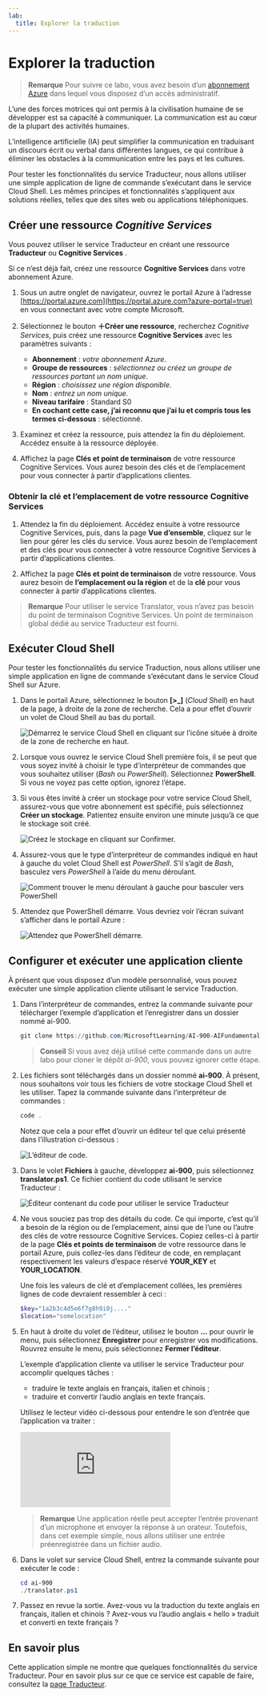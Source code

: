 ```yaml
---
lab:
  title: Explorer la traduction
---
```


# <a name="explore-translation"></a>Explorer la traduction

> **Remarque** Pour suivre ce labo, vous avez besoin d’un [abonnement Azure](https://azure.microsoft.com/free?azure-portal=true) dans lequel vous disposez d’un accès administratif.

L’une des forces motrices qui ont permis à la civilisation humaine de se développer est sa capacité à communiquer. La communication est au cœur de la plupart des activités humaines.

L’intelligence artificielle (IA) peut simplifier la communication en traduisant un discours écrit ou verbal dans différentes langues, ce qui contribue à éliminer les obstacles à la communication entre les pays et les cultures.

Pour tester les fonctionnalités du service Traducteur, nous allons utiliser une simple application de ligne de commande s’exécutant dans le service Cloud Shell. Les mêmes principes et fonctionnalités s’appliquent aux solutions réelles, telles que des sites web ou applications téléphoniques.

## <a name="create-a-cognitive-services-resource"></a>Créer une ressource *Cognitive Services*

Vous pouvez utiliser le service Traducteur en créant une ressource **Traducteur** ou **Cognitive Services** .

Si ce n’est déjà fait, créez une ressource **Cognitive Services** dans votre abonnement Azure.

1. Sous un autre onglet de navigateur, ouvrez le portail Azure à l’adresse [https://portal.azure.com](https://portal.azure.com?azure-portal=true) en vous connectant avec votre compte Microsoft.

1. Sélectionnez le bouton **&#65291;Créer une ressource**, recherchez *Cognitive Services*, puis créez une ressource **Cognitive Services** avec les paramètres suivants :
    - **Abonnement** : *votre abonnement Azure*.
    - **Groupe de ressources** : *sélectionnez ou créez un groupe de ressources portant un nom unique*.
    - **Région** : *choisissez une région disponible*.
    - **Nom** : *entrez un nom unique.*
    - **Niveau tarifaire** : Standard S0
    - **En cochant cette case, j’ai reconnu que j’ai lu et compris tous les termes ci-dessous** : sélectionné.

1. Examinez et créez la ressource, puis attendez la fin du déploiement. Accédez ensuite à la ressource déployée.

1. Affichez la page **Clés et point de terminaison** de votre ressource Cognitive Services. Vous aurez besoin des clés et de l’emplacement pour vous connecter à partir d’applications clientes.

### <a name="get-the-key-and-location-for-your-cognitive-services-resource"></a>Obtenir la clé et l’emplacement de votre ressource Cognitive Services

1. Attendez la fin du déploiement. Accédez ensuite à votre ressource Cognitive Services, puis, dans la page **Vue d’ensemble**, cliquez sur le lien pour gérer les clés du service. Vous aurez besoin de l’emplacement et des clés pour vous connecter à votre ressource Cognitive Services à partir d’applications clientes.

1. Affichez la page **Clés et point de terminaison** de votre ressource. Vous aurez besoin de **l’emplacement ou la région** et de la **clé** pour vous connecter à partir d’applications clientes.

> **Remarque** Pour utiliser le service Translator, vous n’avez pas besoin du point de terminaison Cognitive Services. Un point de terminaison global dédié au service Traducteur est fourni. 

## <a name="run-cloud-shell"></a>Exécuter Cloud Shell

Pour tester les fonctionnalités du service Traduction, nous allons utiliser une simple application en ligne de commande s’exécutant dans le service Cloud Shell sur Azure. 

1. Dans le portail Azure, sélectionnez le bouton **[>_]** (*Cloud Shell*) en haut de la page, à droite de la zone de recherche. Cela a pour effet d’ouvrir un volet de Cloud Shell au bas du portail.

    ![Démarrez le service Cloud Shell en cliquant sur l’icône située à droite de la zone de recherche en haut.](media/translate-text-and-speech/powershell-portal-guide-1.png)

1. Lorsque vous ouvrez le service Cloud Shell première fois, il se peut que vous soyez invité à choisir le type d’interpréteur de commandes que vous souhaitez utiliser (*Bash* ou *PowerShell*). Sélectionnez **PowerShell**. Si vous ne voyez pas cette option, ignorez l’étape.  

1. Si vous êtes invité à créer un stockage pour votre service Cloud Shell, assurez-vous que votre abonnement est spécifié, puis sélectionnez **Créer un stockage**. Patientez ensuite environ une minute jusqu’à ce que le stockage soit créé.

    ![Créez le stockage en cliquant sur Confirmer.](media/translate-text-and-speech/powershell-portal-guide-2.png)

1. Assurez-vous que le type d’interpréteur de commandes indiqué en haut à gauche du volet Cloud Shell est *PowerShell*. S’il s’agit de *Bash*, basculez vers *PowerShell* à l’aide du menu déroulant. 

    ![Comment trouver le menu déroulant à gauche pour basculer vers PowerShell](media/translate-text-and-speech/powershell-portal-guide-3.png) 

1. Attendez que PowerShell démarre. Vous devriez voir l’écran suivant s’afficher dans le portail Azure :  

    ![Attendez que PowerShell démarre.](media/translate-text-and-speech/powershell-prompt.png)

## <a name="configure-and-run-a-client-application"></a>Configurer et exécuter une application cliente

À présent que vous disposez d’un modèle personnalisé, vous pouvez exécuter une simple application cliente utilisant le service Traduction.

1. Dans l’interpréteur de commandes, entrez la commande suivante pour télécharger l’exemple d’application et l’enregistrer dans un dossier nommé ai-900.

    ```PowerShell
    git clone https://github.com/MicrosoftLearning/AI-900-AIFundamentals ai-900
    ```

    >**Conseil** Si vous avez déjà utilisé cette commande dans un autre labo pour cloner le dépôt *ai-900*, vous pouvez ignorer cette étape.

1. Les fichiers sont téléchargés dans un dossier nommé **ai-900**. À présent, nous souhaitons voir tous les fichiers de votre stockage Cloud Shell et les utiliser. Tapez la commande suivante dans l’interpréteur de commandes : 

     ```PowerShell
    code .
    ```

    Notez que cela a pour effet d’ouvrir un éditeur tel que celui présenté dans l’illustration ci-dessous : 

    ![L’éditeur de code.](media/translate-text-and-speech/powershell-portal-guide-4.png)

1. Dans le volet **Fichiers** à gauche, développez **ai-900**, puis sélectionnez **translator.ps1**. Ce fichier contient du code utilisant le service Traducteur :

    ![Éditeur contenant du code pour utiliser le service Traducteur](media/translate-text-and-speech/translate-code.png)

1. Ne vous souciez pas trop des détails du code. Ce qui importe, c’est qu’il a besoin de la région ou de l’emplacement, ainsi que de l’une ou l’autre des clés de votre ressource Cognitive Services. Copiez celles-ci à partir de la page **Clés et points de terminaison** de votre ressource dans le portail Azure, puis collez-les dans l’éditeur de code, en remplaçant respectivement les valeurs d’espace réservé **YOUR_KEY** et **YOUR_LOCATION**.

    Une fois les valeurs de clé et d’emplacement collées, les premières lignes de code devraient ressembler à ceci :

    ```PowerShell
    $key="1a2b3c4d5e6f7g8h9i0j...."
    $location="somelocation"
    ```

1. En haut à droite du volet de l’éditeur, utilisez le bouton **...** pour ouvrir le menu, puis sélectionnez **Enregistrer** pour enregistrer vos modifications. Rouvrez ensuite le menu, puis sélectionnez **Fermer l’éditeur**.

    L’exemple d’application cliente va utiliser le service Traducteur pour accomplir quelques tâches :
    - traduire le texte anglais en français, italien et chinois ;
    - traduire et convertir l’audio anglais en texte français.

    Utilisez le lecteur vidéo ci-dessous pour entendre le son d’entrée que l’application va traiter :

    <div class="embeddedvideo"><iframe src="https://www.microsoft.com/videoplayer/embed/RWORN0" frameborder="0" allowfullscreen="true" data-linktype="external"></iframe></div>


    > **Remarque** Une application réelle peut accepter l’entrée provenant d’un microphone et envoyer la réponse à un orateur. Toutefois, dans cet exemple simple, nous allons utiliser une entrée préenregistrée dans un fichier audio.

1. Dans le volet sur service Cloud Shell, entrez la commande suivante pour exécuter le code :

    ```PowerShell
    cd ai-900
    ./translator.ps1
    ```

1. Passez en revue la sortie. Avez-vous vu la traduction du texte anglais en français, italien et chinois ?  Avez-vous vu l’audio anglais « hello » traduit et converti en texte français ?

## <a name="learn-more"></a>En savoir plus

Cette application simple ne montre que quelques fonctionnalités du service Traducteur. Pour en savoir plus sur ce que ce service est capable de faire, consultez la [page Traducteur](https://docs.microsoft.com/azure/cognitive-services/translator/translator-overview).